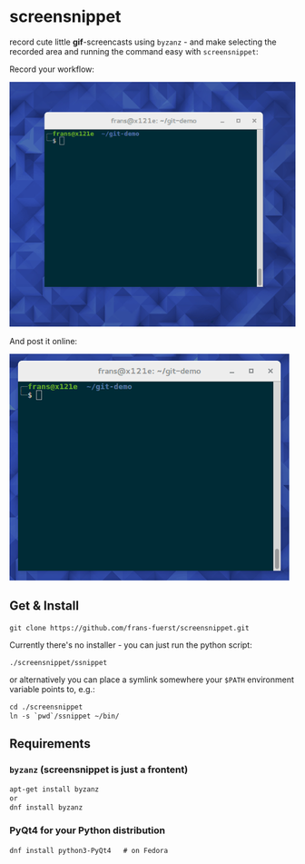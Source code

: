 # screensnippet
record cute little **gif**-screencasts using `byzanz` - and make selecting the
recorded area and running the command easy with `screensnippet`:

Record your workflow:

![CRV screencast](media/howto-bg.gif)


And post it online:

![CRV screencast](media/example-screencast.gif)

## Get & Install


    git clone https://github.com/frans-fuerst/screensnippet.git

Currently there's no installer - you can just run the python script:

    ./screensnippet/ssnippet

or alternatively you can place a symlink somewhere your `$PATH` environment variable points to, e.g.:

    cd ./screensnippet
    ln -s `pwd`/ssnippet ~/bin/

## Requirements


### `byzanz` (screensnippet is just a frontent)

    apt-get install byzanz
    or
    dnf install byzanz
  
### PyQt4 for your Python distribution

    dnf install python3-PyQt4   # on Fedora
    
